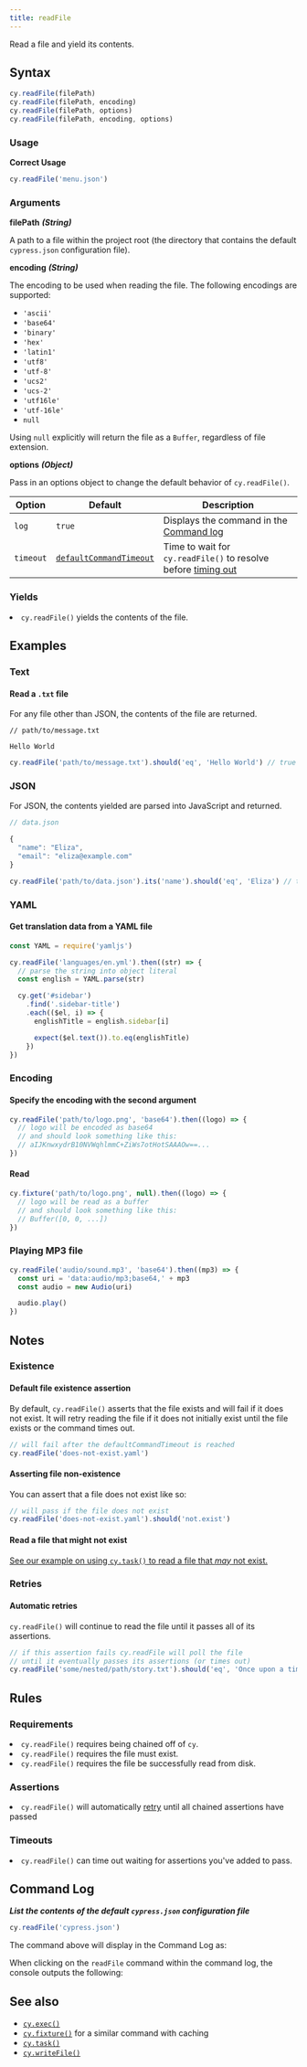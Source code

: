 ```yaml
---
title: readFile
---
```


Read a file and yield its contents.

## Syntax

```javascript
cy.readFile(filePath)
cy.readFile(filePath, encoding)
cy.readFile(filePath, options)
cy.readFile(filePath, encoding, options)
```

### Usage

**<Icon name="check-circle" color="green"></Icon> Correct Usage**

```javascript
cy.readFile('menu.json')
```

### Arguments

**<Icon name="angle-right"></Icon> filePath** **_(String)_**

A path to a file within the project root (the directory that contains the
default `cypress.json` configuration file).

**<Icon name="angle-right"></Icon> encoding** **_(String)_**

The encoding to be used when reading the file. The following encodings are
supported:

- `'ascii'`
- `'base64'`
- `'binary'`
- `'hex'`
- `'latin1'`
- `'utf8'`
- `'utf-8'`
- `'ucs2'`
- `'ucs-2'`
- `'utf16le'`
- `'utf-16le'`
- `null`

Using `null` explicitly will return the file as a `Buffer`, regardless of file
extension.

**<Icon name="angle-right"></Icon> options** **_(Object)_**

Pass in an options object to change the default behavior of `cy.readFile()`.

| Option    | Default                                                              | Description                                                                              |
| --------- | -------------------------------------------------------------------- | ---------------------------------------------------------------------------------------- |
| `log`     | `true`                                                               | Displays the command in the [Command log](/guides/core-concepts/test-runner#Command-Log) |
| `timeout` | [`defaultCommandTimeout`](/guides/references/configuration#Timeouts) | Time to wait for `cy.readFile()` to resolve before [timing out](#Timeouts)               |

### Yields [<Icon name="question-circle"/>](/guides/core-concepts/introduction-to-cypress#Subject-Management)

<List><li>`cy.readFile()` yields the contents of the file.</li></List>

## Examples

### Text

#### Read a `.txt` file

For any file other than JSON, the contents of the file are returned.

```text
// path/to/message.txt

Hello World
```

```javascript
cy.readFile('path/to/message.txt').should('eq', 'Hello World') // true
```

### JSON

For JSON, the contents yielded are parsed into JavaScript and returned.

```javascript
// data.json

{
  "name": "Eliza",
  "email": "eliza@example.com"
}
```

```javascript
cy.readFile('path/to/data.json').its('name').should('eq', 'Eliza') // true
```

### YAML

#### Get translation data from a YAML file

```javascript
const YAML = require('yamljs')

cy.readFile('languages/en.yml').then((str) => {
  // parse the string into object literal
  const english = YAML.parse(str)

  cy.get('#sidebar')
    .find('.sidebar-title')
    .each(($el, i) => {
      englishTitle = english.sidebar[i]

      expect($el.text()).to.eq(englishTitle)
    })
})
```

### Encoding

#### Specify the encoding with the second argument

```javascript
cy.readFile('path/to/logo.png', 'base64').then((logo) => {
  // logo will be encoded as base64
  // and should look something like this:
  // aIJKnwxydrB10NVWqhlmmC+ZiWs7otHotSAAAOw==...
})
```

#### Read

```javascript
cy.fixture('path/to/logo.png', null).then((logo) => {
  // logo will be read as a buffer
  // and should look something like this:
  // Buffer([0, 0, ...])
})
```

### Playing MP3 file

```javascript
cy.readFile('audio/sound.mp3', 'base64').then((mp3) => {
  const uri = 'data:audio/mp3;base64,' + mp3
  const audio = new Audio(uri)

  audio.play()
})
```

## Notes

### Existence

#### Default file existence assertion

By default, `cy.readFile()` asserts that the file exists and will fail if it
does not exist. It will retry reading the file if it does not initially exist
until the file exists or the command times out.

```javascript
// will fail after the defaultCommandTimeout is reached
cy.readFile('does-not-exist.yaml')
```

#### Asserting file non-existence

You can assert that a file does not exist like so:

```javascript
// will pass if the file does not exist
cy.readFile('does-not-exist.yaml').should('not.exist')
```

#### Read a file that might not exist

[See our example on using `cy.task()` to read a file that _may_ not exist.](/api/commands/task#Read-a-file-that-might-not-exist)

### Retries

#### Automatic retries

`cy.readFile()` will continue to read the file until it passes all of its
assertions.

```javascript
// if this assertion fails cy.readFile will poll the file
// until it eventually passes its assertions (or times out)
cy.readFile('some/nested/path/story.txt').should('eq', 'Once upon a time...')
```

## Rules

### Requirements [<Icon name="question-circle"/>](/guides/core-concepts/introduction-to-cypress#Chains-of-Commands)

<List><li>`cy.readFile()` requires being chained off of
`cy`.</li><li>`cy.readFile()` requires the file must
exist.</li><li>`cy.readFile()` requires the file be successfully read from
disk.</li></List>

### Assertions [<Icon name="question-circle"/>](/guides/core-concepts/introduction-to-cypress#Assertions)

<List><li>`cy.readFile()` will automatically
[retry](/guides/core-concepts/retry-ability) until all chained assertions have
passed</li></List>

### Timeouts [<Icon name="question-circle"/>](/guides/core-concepts/introduction-to-cypress#Timeouts)

<List><li>`cy.readFile()` can time out waiting for assertions you've added to
pass.</li></List>

## Command Log

**_List the contents of the default `cypress.json` configuration file_**

```javascript
cy.readFile('cypress.json')
```

The command above will display in the Command Log as:

<DocsImage src="/img/api/readfile/readfile-can-get-content-of-system-files-in-tests.png" alt="Command Log readFile" ></DocsImage>

When clicking on the `readFile` command within the command log, the console
outputs the following:

<DocsImage src="/img/api/readfile/console-log-shows-content-from-file-formatted-as-javascript.png" alt="Console Log readFile" ></DocsImage>

## See also

- [`cy.exec()`](/api/commands/exec)
- [`cy.fixture()`](/api/commands/fixture) for a similar command with caching
- [`cy.task()`](/api/commands/task)
- [`cy.writeFile()`](/api/commands/writefile)
